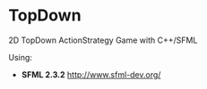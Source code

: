 # TopDown
2D TopDown ActionStrategy Game with C++/SFML

Using:
* **SFML 2.3.2** http://www.sfml-dev.org/

